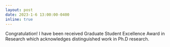 ```yaml
---
layout: post
date: 2023-1-6 13:00:00-0400
inline: true
---
```


Congratulation! I have been received Graduate Student Excellence Award in Research which acknowledges distinguished work in Ph.D research.
